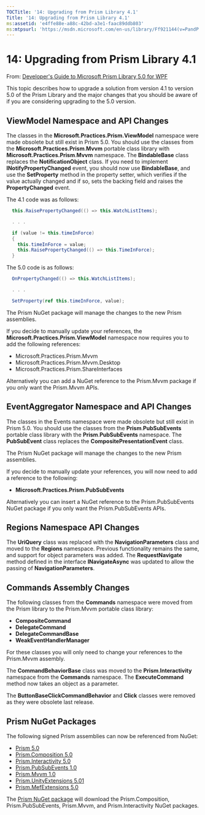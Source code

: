 ```yaml
---
TOCTitle: '14: Upgrading from Prism Library 4.1'
Title: '14: Upgrading from Prism Library 4.1'
ms:assetid: 'e4ffe88e-a88c-42bd-a3e1-faac89ddb803'
ms:mtpsurl: 'https://msdn.microsoft.com/en-us/library/Ff921144(v=PandP.40)'
---
```


# 14: Upgrading from Prism Library 4.1

From: [Developer's Guide to Microsoft Prism Library 5.0 for WPF](/guide/developers-guide-to-microsoft-prism.aspx)

This topic describes how to upgrade a solution from version 4.1 to version 5.0 of the Prism Library and the major changes that you should be aware of if you are considering upgrading to the 5.0 version.

## ViewModel Namespace and API Changes

The classes in the **Microsoft.Practices.Prism.ViewModel** namespace were made obsolete but still exist in Prism 5.0. You should use the classes from the **Microsoft.Practices.Prism**.**Mvvm** portable class library with **Microsoft.Practices.Prism**.**Mvvm** namespace. The **BindableBase** class replaces the **NotificationObject** class. If you need to implement **INotifyPropertyChanged** event, you should now use **BindableBase**, and use the **SetProperty** method in the property setter, which verifies if the value actually changed and if so, sets the backing field and raises the **PropertyChanged** event.

The 4.1 code was as follows:

```C#
  this.RaisePropertyChanged(() => this.WatchListItems);

  . . .

  if (value != this.timeInForce)
  {
    this.timeInForce = value;
    this.RaisePropertyChanged(() => this.TimeInForce);
  }
```

The 5.0 code is as follows:

```C#
  OnPropertyChanged(() => this.WatchListItems);

  . . . 

  SetProperty(ref this.timeInForce, value);
```

The Prism NuGet package will manage the changes to the new Prism assemblies.

If you decide to manually update your references, the **Microsoft.Practices.Prism.ViewModel** namespace now requires you to add the following references:

-  Microsoft.Practices.Prism.Mvvm
-  Microsoft.Practices.Prism.Mvvm.Desktop
-  Microsoft.Practices.Prism.ShareInterfaces

Alternatively you can add a NuGet reference to the Prism.Mvvm package if you only want the Prism.Mvvm APIs.

## EventAggregator Namespace and API Changes

The classes in the Events namespace were made obsolete but still exist in Prism 5.0. You should use the classes from the **Prism**.**PubSubEvents** portable class library with the **Prism**.**PubSubEvents** namespace. The **PubSubEvent** class replaces the **CompositePresentationEvent** class.

The Prism NuGet package will manage the changes to the new Prism assemblies.

If you decide to manually update your references, you will now need to add a reference to the following:

-  **Microsoft.Practices.Prism.PubSubEvents**

Alternatively you can insert a NuGet reference to the Prism.PubSubEvents NuGet package if you only want the Prism.PubSubEvents APIs.

## Regions Namespace API Changes

The **UriQuery** class was replaced with the **NavigationParameters** class and moved to the **Regions** namespace. Previous functionality remains the same, and support for object parameters was added. The **RequestNavigate** method defined in the interface **INavigateAsync** was updated to allow the passing of **NavigationParameters**.

## Commands Assembly Changes

The following classes from the **Commands** namespace were moved from the Prism library to the Prism.Mvvm portable class library:

-  **CompositeCommand**
-  **DelegateCommand**
-  **DelegateCommandBase**
-  **WeakEventHandlerManager**

For these classes you will only need to change your references to the Prism.Mvvm assembly.

The **CommandBehaviorBase** class was moved to the **Prism**.**Interactivity** namespace from the **Commands** namespace. The **ExecuteCommand** method now takes an object as a parameter.

The **ButtonBaseClickCommandBehavior** and **Click** classes were removed as they were obsolete last release.

## Prism NuGet Packages

The following signed Prism assemblies can now be referenced from NuGet:

-  [Prism 5.0](http://aka.ms/prism-wpf-prism50nuget)
-  [Prism.Composition 5.0](http://aka.ms/prism-wpf-prism50compositionnuget)
-  [Prism.Interactivity 5.0](http://aka.ms/prism-wpf-prism50interactivitynuget)
-  [Prism.PubSubEvents 1.0](http://aka.ms/prism-wpf-prism50pubsubeventsnuget)
-  [Prism.Mvvm 1.0](http://aka.ms/prism-wpf-prism50mvvmnuget)
-  [Prism.UnityExtensions 5.01](http://aka.ms/prism-wpf-prism50unityextensionsnuget)
-  [Prism.MefExtensions 5.0](http://aka.ms/prism-wpf-prism50mefextensionsnuget)

The [Prism NuGet package](http://aka.ms/prism-wpf-prism50nuget) will download the Prism.Composition, Prism.PubSubEvents, Prism.Mvvm, and Prism.Interactivity NuGet packages.

